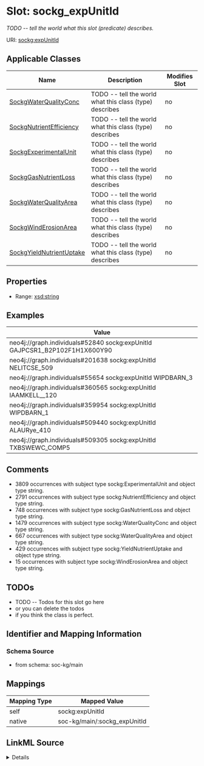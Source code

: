 

# Slot: sockg_expUnitId


_TODO -- tell the world what this slot (predicate) describes._





URI: [sockg:expUnitId](http://www.semanticweb.org/sockg/ontologies/2024/0/soil-carbon-ontology/expUnitId)



<!-- no inheritance hierarchy -->





## Applicable Classes

| Name | Description | Modifies Slot |
| --- | --- | --- |
| [SockgWaterQualityConc](../classes/SockgWaterQualityConc.md) | TODO -- tell the world what this class (type) describes |  no  |
| [SockgNutrientEfficiency](../classes/SockgNutrientEfficiency.md) | TODO -- tell the world what this class (type) describes |  no  |
| [SockgExperimentalUnit](../classes/SockgExperimentalUnit.md) | TODO -- tell the world what this class (type) describes |  no  |
| [SockgGasNutrientLoss](../classes/SockgGasNutrientLoss.md) | TODO -- tell the world what this class (type) describes |  no  |
| [SockgWaterQualityArea](../classes/SockgWaterQualityArea.md) | TODO -- tell the world what this class (type) describes |  no  |
| [SockgWindErosionArea](../classes/SockgWindErosionArea.md) | TODO -- tell the world what this class (type) describes |  no  |
| [SockgYieldNutrientUptake](../classes/SockgYieldNutrientUptake.md) | TODO -- tell the world what this class (type) describes |  no  |







## Properties

* Range: [xsd:string](http://www.w3.org/2001/XMLSchema#string)






## Examples

| Value |
| --- |
| neo4j://graph.individuals#52840 sockg:expUnitId GAJPCSR1_B2P102F1H1X600Y90 |
| neo4j://graph.individuals#201638 sockg:expUnitId NELITCSE_509 |
| neo4j://graph.individuals#55654 sockg:expUnitId WIPDBARN_3 |
| neo4j://graph.individuals#360565 sockg:expUnitId IAAMKELL__120 |
| neo4j://graph.individuals#359954 sockg:expUnitId WIPDBARN_1 |
| neo4j://graph.individuals#509440 sockg:expUnitId ALAURye_410 |
| neo4j://graph.individuals#509305 sockg:expUnitId TXBSWEWC_COMP5 |

## Comments

* 3809 occurrences with subject type sockg:ExperimentalUnit and object type string.
* 2791 occurrences with subject type sockg:NutrientEfficiency and object type string.
* 748 occurrences with subject type sockg:GasNutrientLoss and object type string.
* 1479 occurrences with subject type sockg:WaterQualityConc and object type string.
* 667 occurrences with subject type sockg:WaterQualityArea and object type string.
* 429 occurrences with subject type sockg:YieldNutrientUptake and object type string.
* 15 occurrences with subject type sockg:WindErosionArea and object type string.

## TODOs

* TODO -- Todos for this slot go here
* or you can delete the todos
* if you think the class is perfect.

## Identifier and Mapping Information







### Schema Source


* from schema: soc-kg/main




## Mappings

| Mapping Type | Mapped Value |
| ---  | ---  |
| self | sockg:expUnitId |
| native | soc-kg/main/:sockg_expUnitId |




## LinkML Source

<details>
```yaml
name: sockg_expUnitId
description: TODO -- tell the world what this slot (predicate) describes.
todos:
- TODO -- Todos for this slot go here
- or you can delete the todos
- if you think the class is perfect.
comments:
- 3809 occurrences with subject type sockg:ExperimentalUnit and object type string.
- 2791 occurrences with subject type sockg:NutrientEfficiency and object type string.
- 748 occurrences with subject type sockg:GasNutrientLoss and object type string.
- 1479 occurrences with subject type sockg:WaterQualityConc and object type string.
- 667 occurrences with subject type sockg:WaterQualityArea and object type string.
- 429 occurrences with subject type sockg:YieldNutrientUptake and object type string.
- 15 occurrences with subject type sockg:WindErosionArea and object type string.
examples:
- value: neo4j://graph.individuals#52840 sockg:expUnitId GAJPCSR1_B2P102F1H1X600Y90
- value: neo4j://graph.individuals#201638 sockg:expUnitId NELITCSE_509
- value: neo4j://graph.individuals#55654 sockg:expUnitId WIPDBARN_3
- value: neo4j://graph.individuals#360565 sockg:expUnitId IAAMKELL__120
- value: neo4j://graph.individuals#359954 sockg:expUnitId WIPDBARN_1
- value: neo4j://graph.individuals#509440 sockg:expUnitId ALAURye_410
- value: neo4j://graph.individuals#509305 sockg:expUnitId TXBSWEWC_COMP5
from_schema: soc-kg/main
rank: 1000
slot_uri: sockg:expUnitId
alias: sockg_expUnitId
domain_of:
- sockg_ExperimentalUnit
- sockg_GasNutrientLoss
- sockg_NutrientEfficiency
- sockg_WaterQualityArea
- sockg_WaterQualityConc
- sockg_WindErosionArea
- sockg_YieldNutrientUptake
range: string

```
</details>